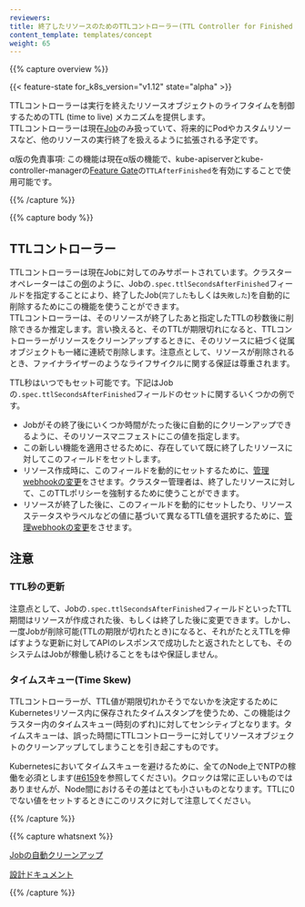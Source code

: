 ```yaml
---
reviewers:
title: 終了したリソースのためのTTLコントローラー(TTL Controller for Finished Resources)
content_template: templates/concept
weight: 65
---
```


{{% capture overview %}}

{{< feature-state for_k8s_version="v1.12" state="alpha" >}}

TTLコントローラーは実行を終えたリソースオブジェクトのライフタイムを制御するためのTTL (time to live) メカニズムを提供します。  
TTLコントローラーは現在[Job](/docs/concepts/workloads/controllers/jobs-run-to-completion/)のみ扱っていて、将来的にPodやカスタムリソースなど、他のリソースの実行終了を扱えるように拡張される予定です。

α版の免責事項: この機能は現在α版の機能で、kube-apiserverとkube-controller-managerの[Feature Gate](/docs/reference/command-line-tools-reference/feature-gates/)の`TTLAfterFinished`を有効にすることで使用可能です。

{{% /capture %}}




{{% capture body %}}

## TTLコントローラー

TTLコントローラーは現在Jobに対してのみサポートされています。クラスターオペレーターはこの[例](/docs/concepts/workloads/controllers/jobs-run-to-completion/#clean-up-finished-jobs-automatically)のように、Jobの`.spec.ttlSecondsAfterFinished`フィールドを指定することにより、終了したJob(`完了した`もしくは`失敗した`)を自動的に削除するためにこの機能を使うことができます。  
TTLコントローラーは、そのリソースが終了したあと指定したTTLの秒数後に削除できるか推定します。言い換えると、そのTTLが期限切れになると、TTLコントローラーがリソースをクリーンアップするときに、そのリソースに紐づく従属オブジェクトも一緒に連続で削除します。注意点として、リソースが削除されるとき、ファイナライザーのようなライフサイクルに関する保証は尊重されます。

TTL秒はいつでもセット可能です。下記はJobの`.spec.ttlSecondsAfterFinished`フィールドのセットに関するいくつかの例です。

* Jobがその終了後にいくつか時間がたった後に自動的にクリーンアップできるように、そのリソースマニフェストにこの値を指定します。
* この新しい機能を適用させるために、存在していて既に終了したリソースに対してこのフィールドをセットします。
* リソース作成時に、このフィールドを動的にセットするために、[管理webhookの変更](/docs/reference/access-authn-authz/extensible-admission-controllers/#admission-webhooks)をさせます。クラスター管理者は、終了したリソースに対して、このTTLポリシーを強制するために使うことができます。
* リソースが終了した後に、このフィールドを動的にセットしたり、リソースステータスやラベルなどの値に基づいて異なるTTL値を選択するために、[管理webhookの変更](/docs/reference/access-authn-authz/extensible-admission-controllers/#admission-webhooks)をさせます。

## 注意

### TTL秒の更新

注意点として、Jobの`.spec.ttlSecondsAfterFinished`フィールドといったTTL期間はリソースが作成された後、もしくは終了した後に変更できます。しかし、一度Jobが削除可能(TTLの期限が切れたとき)になると、それがたとえTTLを伸ばすような更新に対してAPIのレスポンスで成功したと返されたとしても、そのシステムはJobが稼働し続けることをもはや保証しません。

### タイムスキュー(Time Skew)

TTLコントローラーが、TTL値が期限切れかそうでないかを決定するためにKubernetesリソース内に保存されたタイムスタンプを使うため、この機能はクラスター内のタイムスキュー(時刻のずれ)に対してセンシティブとなります。タイムスキューは、誤った時間にTTLコントローラーに対してリソースオブジェクトのクリーンアップしてしまうことを引き起こすものです。

Kubernetesにおいてタイムスキューを避けるために、全てのNode上でNTPの稼働を必須とします([#6159](https://github.com/kubernetes/kubernetes/issues/6159#issuecomment-93844058)を参照してください)。クロックは常に正しいものではありませんが、Node間におけるその差はとても小さいものとなります。TTLに0でない値をセットするときにこのリスクに対して注意してください。

{{% /capture %}}

{{% capture whatsnext %}}

[Jobの自動クリーンアップ](/docs/concepts/workloads/controllers/jobs-run-to-completion/#clean-up-finished-jobs-automatically)

[設計ドキュメント](https://github.com/kubernetes/enhancements/blob/master/keps/sig-apps/0026-ttl-after-finish.md)

{{% /capture %}}
